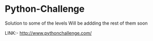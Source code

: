# Python-Challenge
Solution to some of the levels 
Will be addding the rest of them soon

LINK:-   http://www.pythonchallenge.com/
